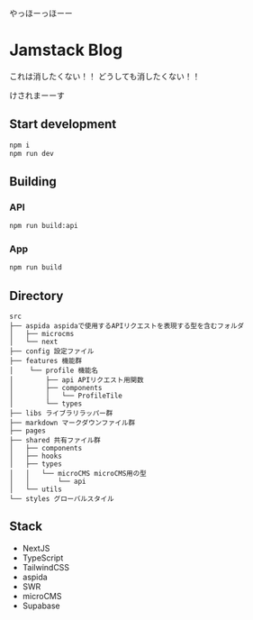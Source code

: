 やっほーっほーー
# Jamstack Blog
これは消したくない！！
どうしても消したくない！！

けされまーーす

## Start development
```bash
npm i
npm run dev
```

## Building
### API
```bash
npm run build:api
```

### App
```bash
npm run build
```

## Directory
```
src
├── aspida aspidaで使用するAPIリクエストを表現する型を含むフォルダ
│   ├── microcms
│   └── next
├── config 設定ファイル
├── features 機能群
│    └── profile 機能名
│        ├── api APIリクエスト用関数
│        ├── components
│        │   └── ProfileTile
│        └── types
├── libs ライブラリラッパー群
├── markdown マークダウンファイル群
├── pages
├── shared 共有ファイル群
│   ├── components
│   ├── hooks
│   ├── types
│   │   └── microCMS microCMS用の型
│   │       └── api
│   └── utils
└── styles グローバルスタイル
```

## Stack
- NextJS
- TypeScript
- TailwindCSS
- aspida
- SWR
- microCMS
- Supabase

